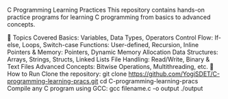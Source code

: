C Programming Learning Practices
This repository contains hands-on practice programs for learning C programming from basics to advanced concepts.

📌 Topics Covered
Basics: Variables, Data Types, Operators
Control Flow: If-else, Loops, Switch-case
Functions: User-defined, Recursion, Inline
Pointers & Memory: Pointers, Dynamic Memory Allocation
Data Structures: Arrays, Strings, Structs, Linked Lists
File Handling: Read/Write, Binary & Text Files
Advanced Concepts: Bitwise Operations, Multithreading, etc.
🔧 How to Run
Clone the repository:
git clone https://github.com/YogiSDET/C-programming-learning-pracs.git
cd C-programming-learning-pracs
Compile any C program using GCC:
gcc filename.c -o output
./output
